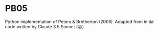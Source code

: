 # PB05
Python implementation of Peters &amp; Bretherton (2005). Adapted from initial code written by Claude 3.5 Sonnet (😲).
